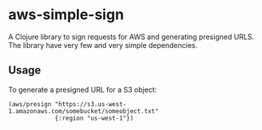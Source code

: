 # aws-simple-sign

A Clojure library to sign requests for AWS and generating presigned URLS.
The library have very few and very simple dependencies.

## Usage

To generate a presigned URL for a S3 object:

    (aws/presign "https://s3.us-west-1.amazonaws.com/somebucket/someobject.txt"
                 {:region "us-west-1"})
